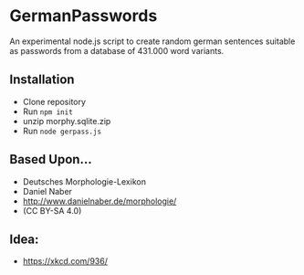 # GermanPasswords

An experimental node.js script to create random german sentences suitable as passwords from a database of 431.000 word variants.


## Installation

* Clone repository
* Run `npm init`
* unzip morphy.sqlite.zip
* Run `node gerpass.js`


## Based Upon...

* Deutsches Morphologie-Lexikon
* Daniel Naber
* http://www.danielnaber.de/morphologie/
* (CC BY-SA 4.0)

## Idea:

* https://xkcd.com/936/
